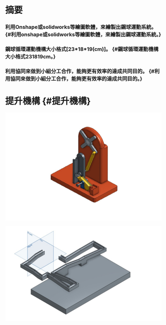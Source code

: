 

# 摘要

### 利用Onshape或solidworks等繪圖軟體，來繪製出鋼球運動系統。 {#利用onshape或solidworks等繪圖軟體，來繪製出鋼球運動系統。}

### 鋼球循環運動機構大小格式\[23\*18\*19\(cm\)\]。 {#鋼球循環運動機構大小格式231819cm。}

### 利用協同來做到小組分工合作，能夠更有效率的達成共同目的。 {#利用協同來做到小組分工合作，能夠更有效率的達成共同目的。}

# 提升機構 {#提升機構}

![](/assets/1.jpg)

![](/assets/2.jpg)

